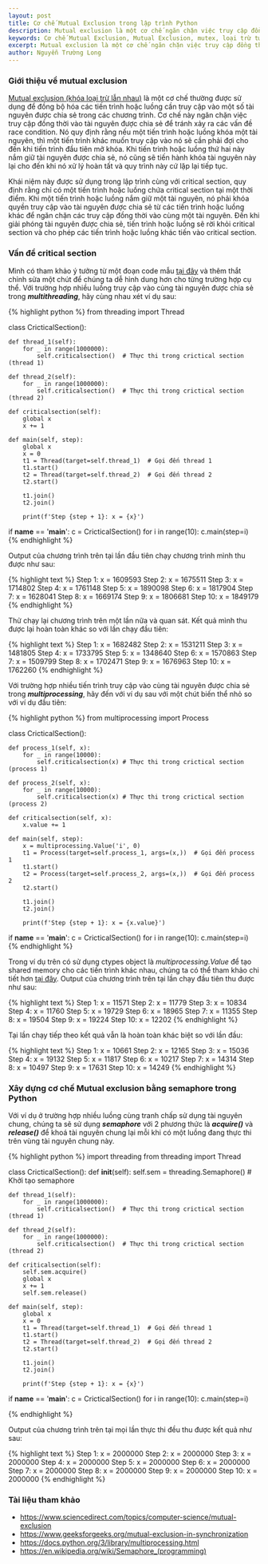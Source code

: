 ```yaml
---
layout: post
title: Cơ chế Mutual Exclusion trong lập trình Python
description: Mutual exclusion là một cơ chế ngăn chặn việc truy cập đồng thời vào tài nguyên được chia sẻ. Khái niệm này được sử dụng trong lập trình đồng thời cùng với critical section, quy định rằng chỉ có một tiến trình hoặc luồng chứa critical section tại một thời điểm.
keywords: Cơ chế Mutual Exclusion, Mutual Exclusion, mutex, loại trừ tương hỗ, khóa loại trừ lẫn nhau, lập trình Python, Python, lập trình đồng thời, lập trình đa luồng, lập trình multithreading, multiprocessing python, critical section
excerpt: Mutual exclusion là một cơ chế ngăn chặn việc truy cập đồng thời vào tài nguyên được chia sẻ. Khái niệm này được sử dụng trong lập trình đồng thời cùng với critical section, quy định rằng chỉ có một tiến trình hoặc luồng chứa critical section tại một thời điểm.
author: Nguyễn Trường Long
---
```


### Giới thiệu về mutual exclusion

[Mutual exclusion (khóa loại trừ lẫn nhau)](https://nguyentruonglong.net/co-che-mutual-exclusion-trong-lap-trinh-python.html) là một cơ chế thường được sử dụng để đồng bộ hóa các tiến trình hoặc luồng cần truy cập vào một số tài nguyên được chia sẻ trong các chương trình. Cơ chế này ngăn chặn việc truy cập đồng thời vào tài nguyên được chia sẻ để tránh xảy ra các vấn đề race condition. Nó quy định rằng nếu một tiến trình hoặc luồng khóa một tài nguyên, thì một tiến trình khác muốn truy cập vào nó sẽ cần phải đợi cho đến khi tiến trình đầu tiên mở khóa. Khi tiến trình hoặc luồng thứ hai này nắm giữ tài nguyên được chia sẻ, nó cũng sẽ tiến hành khóa tài nguyên này lại cho đến khi nó xử lý hoàn tất và quy trình này cứ lặp lại tiếp tục.

Khái niệm này được sử dụng trong lập trình cùng với critical section, quy định rằng chỉ có một tiến trình hoặc luồng chứa critical section tại một thời điểm. Khi một tiến trình hoặc luồng nắm giữ một tài nguyên, nó phải khóa quyền truy cập vào tài nguyên được chia sẻ từ các tiến trình hoặc luồng khác để ngăn chặn các truy cập đồng thời vào cùng một tài nguyên. Đến khi giải phóng tài nguyên được chia sẻ, tiến trình hoặc luồng sẽ rời khỏi critical section và cho phép các tiến trình hoặc luồng khác tiến vào critical section.

### Vấn đề critical section

Mình có tham khảo ý tưởng từ một đoạn code mẫu <a href="https://cppsecrets.com/users/120612197115104981111171149751485164103109971051084699111109/Python-Implementation-of-Mutual-Exclusion-with-semaphore.php" target="_blank">tại đây</a> và thêm thắt chỉnh sửa một chút để chúng ta dễ hình dung hơn cho từng trường hợp cụ thể. Với trường hợp nhiều luồng truy cập vào cùng tài nguyên được chia sẻ trong <strong><i>multithreading</i></strong>, hãy cùng nhau xét ví dụ sau:

{% highlight python %}
from threading import Thread

class CricticalSection():

    def thread_1(self):
        for _ in range(1000000):
            self.criticalsection()  # Thực thi trong crictical section (thread 1)

    def thread_2(self):
        for _ in range(1000000):
            self.criticalsection()  # Thực thi trong crictical section (thread 2)

    def criticalsection(self):
        global x
        x += 1

    def main(self, step):
        global x
        x = 0
        t1 = Thread(target=self.thread_1)  # Gọi đến thread 1
        t1.start()
        t2 = Thread(target=self.thread_2)  # Gọi đến thread 2
        t2.start()

        t1.join()
        t2.join()

        print(f'Step {step + 1}: x = {x}')

if __name__ == '__main__':
    c = CricticalSection()
    for i in range(10):
        c.main(step=i)
{% endhighlight %}

Output của chương trình trên tại lần đầu tiên chạy chương trình mình thu được như sau:

{% highlight text %}
Step 1: x = 1609593
Step 2: x = 1675511
Step 3: x = 1714802
Step 4: x = 1761148
Step 5: x = 1890098
Step 6: x = 1817904
Step 7: x = 1628041
Step 8: x = 1669174
Step 9: x = 1806681
Step 10: x = 1849179
{% endhighlight %}

Thử chạy lại chương trình trên một lần nữa và quan sát. Kết quả mình thu được lại hoàn toàn khác so với lần chạy đầu tiên:

{% highlight text %}
Step 1: x = 1682482
Step 2: x = 1531211
Step 3: x = 1481805
Step 4: x = 1733795
Step 5: x = 1348640
Step 6: x = 1570863
Step 7: x = 1509799
Step 8: x = 1702471
Step 9: x = 1676963
Step 10: x = 1762260
{% endhighlight %}

Với trường hợp nhiều tiến trình truy cập vào cùng tài nguyên được chia sẻ trong <strong><i>multiprocessing</i></strong>, hãy đến với ví dụ sau với một chút biến thể nhỏ so với ví dụ đầu tiên:

{% highlight python %}
from multiprocessing import Process

class CricticalSection():

    def process_1(self, x):
        for _ in range(10000):
            self.criticalsection(x) # Thực thi trong crictical section (process 1)

    def process_2(self, x):
        for _ in range(10000):
            self.criticalsection(x) # Thực thi trong crictical section (process 2)

    def criticalsection(self, x):
        x.value += 1

    def main(self, step):
        x = multiprocessing.Value('i', 0)
        t1 = Process(target=self.process_1, args=(x,))  # Gọi đến process 1
        t1.start()
        t2 = Process(target=self.process_2, args=(x,))  # Gọi đến process 2
        t2.start()

        t1.join()
        t2.join()

        print(f'Step {step + 1}: x = {x.value}')


if __name__ == '__main__':
    c = CricticalSection()
    for i in range(10):
        c.main(step=i)
{% endhighlight %}

Trong ví dụ trên có sử dụng ctypes object là <i>multiprocessing.Value</i> để tạo shared memory cho các tiến trình khác nhau, chúng ta có thể tham khảo chi tiết hơn <a href="https://www.kite.com/python/docs/multiprocessing.Value" target="_blank">tại đây</a>. Output của chương trình trên tại lần chạy đầu tiên thu được như sau:

{% highlight text %}
Step 1: x = 11571
Step 2: x = 11779
Step 3: x = 10834
Step 4: x = 11760
Step 5: x = 19729
Step 6: x = 18965
Step 7: x = 11355
Step 8: x = 19504
Step 9: x = 19224
Step 10: x = 12202
{% endhighlight %}

Tại lần chạy tiếp theo kết quả vẫn là hoàn toàn khác biệt so với lần đầu:

{% highlight text %}
Step 1: x = 10661
Step 2: x = 12165
Step 3: x = 15036
Step 4: x = 19132
Step 5: x = 11817
Step 6: x = 10217
Step 7: x = 14314
Step 8: x = 10497
Step 9: x = 17631
Step 10: x = 14249
{% endhighlight %}

### Xây dựng cơ chế Mutual exclusion bằng semaphore trong Python

Với ví dụ ở trường hợp nhiều luồng cùng tranh chấp sử dụng tài nguyên chung, chúng ta sẽ sử dụng <strong><i>semaphore</i></strong> với 2 phương thức là <strong><i>acquire()</i></strong> và <strong><i>release()</i></strong> để khoá tài nguyên chung lại mỗi khi có một luồng đang thực thi trên vùng tài nguyên chung này.

{% highlight python %}
import threading
from threading import Thread

class CricticalSection():
    def __init__(self):
        self.sem = threading.Semaphore()  # Khởi tạo semaphore

    def thread_1(self):
        for _ in range(1000000):
            self.criticalsection()  # Thực thi trong crictical section (thread 1)

    def thread_2(self):
        for _ in range(1000000):
            self.criticalsection()  # Thực thi trong crictical section (thread 2)

    def criticalsection(self):
        self.sem.acquire()
        global x
        x += 1
        self.sem.release()

    def main(self, step):
        global x
        x = 0
        t1 = Thread(target=self.thread_1)  # Gọi đến thread 1
        t1.start()
        t2 = Thread(target=self.thread_2)  # Gọi đến thread 2
        t2.start()

        t1.join()
        t2.join()

        print(f'Step {step + 1}: x = {x}')

if __name__ == '__main__':
    c = CricticalSection()
    for i in range(10):
        c.main(step=i)

{% endhighlight %}

Output của chương trình trên tại mọi lần thực thi đều thu được kết quả như sau:

{% highlight text %}
Step 1: x = 2000000
Step 2: x = 2000000
Step 3: x = 2000000
Step 4: x = 2000000
Step 5: x = 2000000
Step 6: x = 2000000
Step 7: x = 2000000
Step 8: x = 2000000
Step 9: x = 2000000
Step 10: x = 2000000
{% endhighlight %}


### Tài liệu tham khảo

* <a href="https://www.sciencedirect.com/topics/computer-science/mutual-exclusion" target="_blank">https://www.sciencedirect.com/topics/computer-science/mutual-exclusion</a>
* <a href="https://www.geeksforgeeks.org/mutual-exclusion-in-synchronization" target="_blank">https://www.geeksforgeeks.org/mutual-exclusion-in-synchronization</a>
* <a href="https://docs.python.org/3/library/multiprocessing.html" target="_blank">https://docs.python.org/3/library/multiprocessing.html</a>
* <a href="https://en.wikipedia.org/wiki/Semaphore_(programming)" target="_blank">https://en.wikipedia.org/wiki/Semaphore_(programming)</a>

